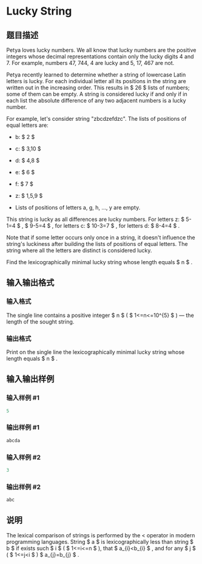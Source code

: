 # Lucky String

## 题目描述

Petya loves lucky numbers. We all know that lucky numbers are the positive integers whose decimal representations contain only the lucky digits 4 and 7. For example, numbers 47, 744, 4 are lucky and 5, 17, 467 are not.

Petya recently learned to determine whether a string of lowercase Latin letters is lucky. For each individual letter all its positions in the string are written out in the increasing order. This results in $ 26 $ lists of numbers; some of them can be empty. A string is considered lucky if and only if in each list the absolute difference of any two adjacent numbers is a lucky number.

For example, let's consider string "zbcdzefdzc". The lists of positions of equal letters are:

- b: $ 2 $

- c: $ 3,10 $

- d: $ 4,8 $

- e: $ 6 $

- f: $ 7 $

- z: $ 1,5,9 $

- Lists of positions of letters a, g, h, ..., y are empty.

This string is lucky as all differences are lucky numbers. For letters z: $ 5-1=4 $ , $ 9-5=4 $ , for letters c: $ 10-3=7 $ , for letters d: $ 8-4=4 $ .

Note that if some letter occurs only once in a string, it doesn't influence the string's luckiness after building the lists of positions of equal letters. The string where all the letters are distinct is considered lucky.

Find the lexicographically minimal lucky string whose length equals $ n $ .

## 输入输出格式

### 输入格式

The single line contains a positive integer $ n $ ( $ 1<=n<=10^{5} $ ) — the length of the sought string.

### 输出格式

Print on the single line the lexicographically minimal lucky string whose length equals $ n $ .

## 输入输出样例

### 输入样例 #1

```cpp
5

```
### 输出样例 #1

```cpp
abcda

```
### 输入样例 #2

```cpp
3

```
### 输出样例 #2

```cpp
abc

```
## 说明

The lexical comparison of strings is performed by the < operator in modern programming languages. String $ a $ is lexicographically less than string $ b $ if exists such $ i $ ( $ 1<=i<=n $ ), that $ a_{i}&lt;b_{i} $ , and for any $ j $ ( $ 1<=j&lt;i $ ) $ a_{j}=b_{j} $ .

